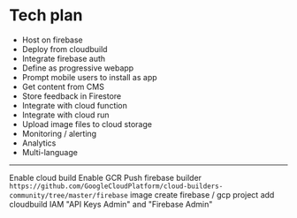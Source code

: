 # Tech plan

* Host on firebase
* Deploy from cloudbuild
* Integrate firebase auth
* Define as progressive webapp
* Prompt mobile users to install as app
* Get content from CMS
* Store feedback in Firestore
* Integrate with cloud function
* Integrate with cloud run
* Upload image files to cloud storage
* Monitoring / alerting
* Analytics
* Multi-language


----
Enable cloud build
Enable GCR
Push firebase builder `https://github.com/GoogleCloudPlatform/cloud-builders-community/tree/master/firebase` image
create firebase / gcp project
add cloudbuild IAM "API Keys Admin" and "Firebase Admin"